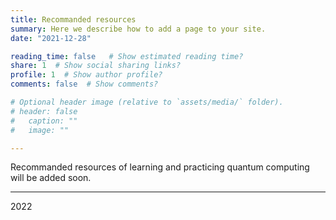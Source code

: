 ```yaml
---
title: Recommanded resources
summary: Here we describe how to add a page to your site.
date: "2021-12-28"

reading_time: false   # Show estimated reading time?
share: 1  # Show social sharing links?
profile: 1  # Show author profile?
comments: false  # Show comments?

# Optional header image (relative to `assets/media/` folder).
# header: false
#   caption: ""
#   image: ""

---
```


Recommanded resources of learning and practicing quantum computing will be added soon.

---

2022